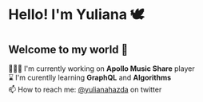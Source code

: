 # Hello! I'm Yuliana 🕊
## Welcome to my world 🤍

👩🏼‍💻  I'm currently working on **Apollo Music Share** player  
⌛️ I'm curentlly learning **GraphQL** and **Algorithms**  
📫 How to reach me: [@yulianahazda](https://twitter.com/yulianahazda) on twitter  

